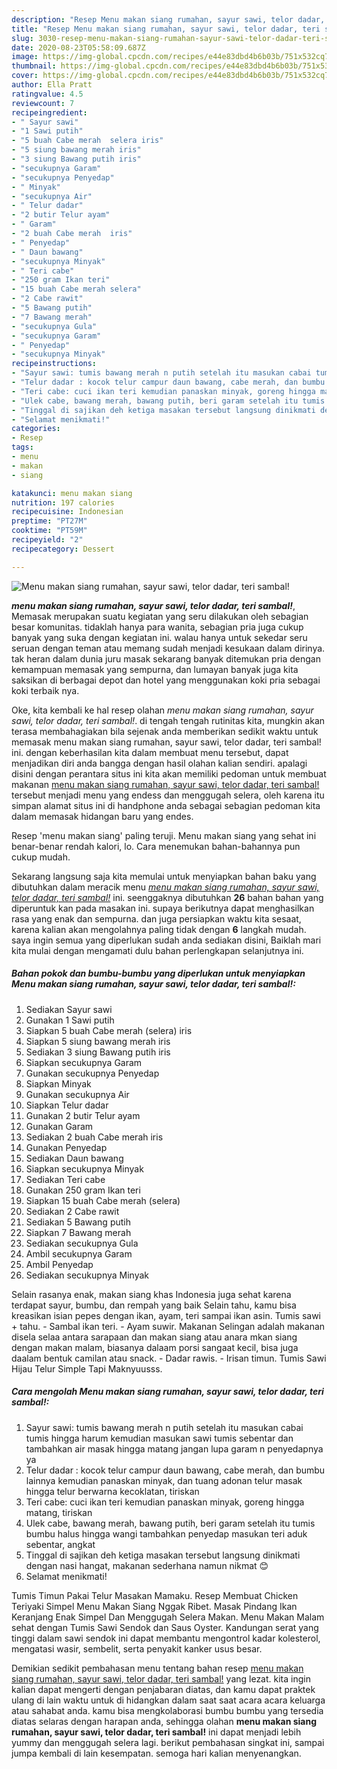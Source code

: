 ```yaml
---
description: "Resep Menu makan siang rumahan, sayur sawi, telor dadar, teri sambal! yang simpel"
title: "Resep Menu makan siang rumahan, sayur sawi, telor dadar, teri sambal! yang simpel"
slug: 3030-resep-menu-makan-siang-rumahan-sayur-sawi-telor-dadar-teri-sambal-yang-simpel
date: 2020-08-23T05:58:09.687Z
image: https://img-global.cpcdn.com/recipes/e44e83dbd4b6b03b/751x532cq70/menu-makan-siang-rumahan-sayur-sawi-telor-dadar-teri-sambal-foto-resep-utama.jpg
thumbnail: https://img-global.cpcdn.com/recipes/e44e83dbd4b6b03b/751x532cq70/menu-makan-siang-rumahan-sayur-sawi-telor-dadar-teri-sambal-foto-resep-utama.jpg
cover: https://img-global.cpcdn.com/recipes/e44e83dbd4b6b03b/751x532cq70/menu-makan-siang-rumahan-sayur-sawi-telor-dadar-teri-sambal-foto-resep-utama.jpg
author: Ella Pratt
ratingvalue: 4.5
reviewcount: 7
recipeingredient:
- " Sayur sawi"
- "1 Sawi putih"
- "5 buah Cabe merah  selera iris"
- "5 siung bawang merah iris"
- "3 siung Bawang putih iris"
- "secukupnya Garam"
- "secukupnya Penyedap"
- " Minyak"
- "secukupnya Air"
- " Telur dadar"
- "2 butir Telur ayam"
- " Garam"
- "2 buah Cabe merah  iris"
- " Penyedap"
- " Daun bawang"
- "secukupnya Minyak"
- " Teri cabe"
- "250 gram Ikan teri"
- "15 buah Cabe merah selera"
- "2 Cabe rawit"
- "5 Bawang putih"
- "7 Bawang merah"
- "secukupnya Gula"
- "secukupnya Garam"
- " Penyedap"
- "secukupnya Minyak"
recipeinstructions:
- "Sayur sawi: tumis bawang merah n putih setelah itu masukan cabai tumis hingga harum kemudian masukan sawi tumis sebentar dan tambahkan air masak hingga matang jangan lupa garam n penyedapnya ya"
- "Telur dadar : kocok telur campur daun bawang, cabe merah, dan bumbu lainnya kemudian panaskan minyak, dan tuang adonan telur masak hingga telur berwarna kecoklatan, tiriskan"
- "Teri cabe: cuci ikan teri kemudian panaskan minyak, goreng hingga matang, tiriskan"
- "Ulek cabe, bawang merah, bawang putih, beri garam setelah itu tumis bumbu halus hingga wangi tambahkan penyedap masukan teri aduk sebentar, angkat"
- "Tinggal di sajikan deh ketiga masakan tersebut langsung dinikmati dengan nasi hangat, makanan sederhana namun nikmat 😊"
- "Selamat menikmati!"
categories:
- Resep
tags:
- menu
- makan
- siang

katakunci: menu makan siang 
nutrition: 197 calories
recipecuisine: Indonesian
preptime: "PT27M"
cooktime: "PT59M"
recipeyield: "2"
recipecategory: Dessert

---
```



![Menu makan siang rumahan, sayur sawi, telor dadar, teri sambal!](https://img-global.cpcdn.com/recipes/e44e83dbd4b6b03b/751x532cq70/menu-makan-siang-rumahan-sayur-sawi-telor-dadar-teri-sambal-foto-resep-utama.jpg)

<b><i>menu makan siang rumahan, sayur sawi, telor dadar, teri sambal!</i></b>, Memasak merupakan suatu kegiatan yang seru dilakukan oleh sebagian besar komunitas. tidaklah hanya para wanita, sebagian pria juga cukup banyak yang suka dengan kegiatan ini. walau hanya untuk sekedar seru seruan dengan teman atau memang sudah menjadi kesukaan dalam dirinya. tak heran dalam dunia juru masak sekarang banyak ditemukan pria dengan kemampuan memasak yang sempurna, dan lumayan banyak juga kita saksikan di berbagai depot dan hotel yang menggunakan koki pria sebagai koki terbaik nya.

Oke, kita kembali ke hal resep olahan <i>menu makan siang rumahan, sayur sawi, telor dadar, teri sambal!</i>. di tengah tengah rutinitas kita, mungkin akan terasa membahagiakan bila sejenak anda memberikan sedikit waktu untuk memasak menu makan siang rumahan, sayur sawi, telor dadar, teri sambal! ini. dengan keberhasilan kita dalam membuat menu tersebut, dapat menjadikan diri anda bangga dengan hasil olahan kalian sendiri. apalagi disini dengan perantara situs ini kita akan memiliki pedoman untuk membuat makanan <u>menu makan siang rumahan, sayur sawi, telor dadar, teri sambal!</u> tersebut menjadi menu yang endess dan menggugah selera, oleh karena itu simpan alamat situs ini di handphone anda sebagai sebagian pedoman kita dalam memasak hidangan baru yang endes.

Resep &#39;menu makan siang&#39; paling teruji. Menu makan siang yang sehat ini benar-benar rendah kalori, lo. Cara menemukan bahan-bahannya pun cukup mudah.


Sekarang langsung saja kita memulai untuk menyiapkan bahan baku yang dibutuhkan dalam meracik menu <u><i>menu makan siang rumahan, sayur sawi, telor dadar, teri sambal!</i></u> ini. seenggaknya dibutuhkan <b>26</b> bahan bahan yang diperuntuk kan pada masakan ini. supaya berikutnya dapat menghasilkan rasa yang enak dan sempurna. dan juga persiapkan waktu kita sesaat, karena kalian akan mengolahnya paling tidak dengan <b>6</b> langkah mudah. saya ingin semua yang diperlukan sudah anda sediakan disini, Baiklah mari kita mulai dengan mengamati dulu bahan perlengkapan selanjutnya ini.

<!--inarticleads1-->

##### Bahan pokok dan bumbu-bumbu yang diperlukan untuk menyiapkan Menu makan siang rumahan, sayur sawi, telor dadar, teri sambal!:

1. Sediakan  Sayur sawi
1. Gunakan 1 Sawi putih
1. Siapkan 5 buah Cabe merah  (selera) iris
1. Siapkan 5 siung bawang merah iris
1. Sediakan 3 siung Bawang putih iris
1. Siapkan secukupnya Garam
1. Gunakan secukupnya Penyedap
1. Siapkan  Minyak
1. Gunakan secukupnya Air
1. Siapkan  Telur dadar
1. Gunakan 2 butir Telur ayam
1. Gunakan  Garam
1. Sediakan 2 buah Cabe merah  iris
1. Gunakan  Penyedap
1. Sediakan  Daun bawang
1. Siapkan secukupnya Minyak
1. Sediakan  Teri cabe
1. Gunakan 250 gram Ikan teri
1. Siapkan 15 buah Cabe merah (selera)
1. Sediakan 2 Cabe rawit
1. Sediakan 5 Bawang putih
1. Siapkan 7 Bawang merah
1. Sediakan secukupnya Gula
1. Ambil secukupnya Garam
1. Ambil  Penyedap
1. Sediakan secukupnya Minyak


Selain rasanya enak, makan siang khas Indonesia juga sehat karena terdapat sayur, bumbu, dan rempah yang baik Selain tahu, kamu bisa kreasikan isian pepes dengan ikan, ayam, teri sampai ikan asin. Tumis sawi + tahu. - Sambal ikan teri. - Ayam suwir. Makanan Selingan adalah makanan disela selaa antara sarapaan dan makan siang atau anara mkan siang dengan makan malam, biasanya dalaam porsi sangaat kecil, bisa juga daalam bentuk camilan atau snack. - Dadar rawis. - Irisan timun. Tumis Sawi Hijau Telur Simple Tapi Maknyuusss. 

<!--inarticleads2-->

##### Cara mengolah Menu makan siang rumahan, sayur sawi, telor dadar, teri sambal!:

1. Sayur sawi: tumis bawang merah n putih setelah itu masukan cabai tumis hingga harum kemudian masukan sawi tumis sebentar dan tambahkan air masak hingga matang jangan lupa garam n penyedapnya ya
1. Telur dadar : kocok telur campur daun bawang, cabe merah, dan bumbu lainnya kemudian panaskan minyak, dan tuang adonan telur masak hingga telur berwarna kecoklatan, tiriskan
1. Teri cabe: cuci ikan teri kemudian panaskan minyak, goreng hingga matang, tiriskan
1. Ulek cabe, bawang merah, bawang putih, beri garam setelah itu tumis bumbu halus hingga wangi tambahkan penyedap masukan teri aduk sebentar, angkat
1. Tinggal di sajikan deh ketiga masakan tersebut langsung dinikmati dengan nasi hangat, makanan sederhana namun nikmat 😊
1. Selamat menikmati!


Tumis Timun Pakai Telur Masakan Mamaku. Resep Membuat Chicken Teriyaki Simpel Menu Makan Siang Nggak Ribet. Masak Pindang Ikan Keranjang Enak Simpel Dan Menggugah Selera Makan. Menu Makan Malam sehat dengan Tumis Sawi Sendok dan Saus Oyster. Kandungan serat yang tinggi dalam sawi sendok ini dapat membantu mengontrol kadar kolesterol, mengatasi wasir, sembelit, serta penyakit kanker usus besar. 

Demikian sedikit pembahasan menu tentang bahan resep <u>menu makan siang rumahan, sayur sawi, telor dadar, teri sambal!</u> yang lezat. kita ingin kalian dapat mengerti dengan penjabaran diatas, dan kamu dapat praktek ulang di lain waktu untuk di hidangkan dalam saat saat acara acara keluarga atau sahabat anda. kamu bisa mengkolaborasi bumbu bumbu yang tersedia diatas selaras dengan harapan anda, sehingga olahan <b>menu makan siang rumahan, sayur sawi, telor dadar, teri sambal!</b> ini dapat menjadi lebih yummy dan menggugah selera lagi. berikut pembahasan singkat ini, sampai jumpa kembali di lain kesempatan. semoga hari kalian menyenangkan.
